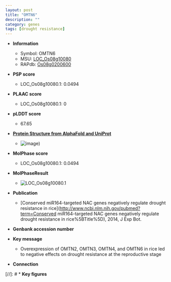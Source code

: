 ```yaml
---
layout: post
title: "OMTN6"
description: ""
category: genes
tags: [drought resistance]
---
```


* **Information**  
    + Symbol: OMTN6  
    + MSU: [LOC_Os08g10080](http://rice.plantbiology.msu.edu/cgi-bin/ORF_infopage.cgi?orf=LOC_Os08g10080)  
    + RAPdb: [Os08g0200600](http://rapdb.dna.affrc.go.jp/viewer/gbrowse_details/irgsp1?name=Os08g0200600)  

* **PSP score**  
    + LOC_Os08g10080.1: 0.0494 

* **PLAAC score**  
    + LOC_Os08g10080.1: 0 

* **pLDDT score**
    + 67.65

* **[Protein Structure from AlphaFold and UniProt](https://www.uniprot.org/uniprotkb/Q6Z1A3/entry#structure)**
    + ![image](https://ricepsp.github.io/images/Q6/AF-Q6Z1A3-F1.png))

* **MolPhase score**
    + LOC_Os08g10080.1: 0.0494

* **MolPhaseResult**
    + ![LOC_Os08g10080.1](https://ricepsp.github.io/pictures/LOC_Os08g/LOC_Os08g10080.1.png)

* **Publication**  
    + [Conserved miR164-targeted NAC genes negatively regulate drought resistance in rice](http://www.ncbi.nlm.nih.gov/pubmed?term=Conserved miR164-targeted NAC genes negatively regulate drought resistance in rice%5BTitle%5D), 2014, J Exp Bot.

* **Genbank accession number**  

* **Key message**  
    + Overexpression of OMTN2, OMTN3, OMTN4, and OMTN6 in rice led to negative effects on drought resistance at the reproductive stage

* **Connection**  

[//]: # * **Key figures**  


